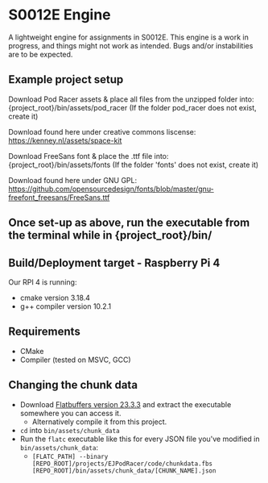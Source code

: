 # S0012E Engine

A lightweight engine for assignments in S0012E.
This engine is a work in progress, and things might not work as intended. Bugs and/or instabilities are to be expected.

## Example project setup

Download Pod Racer assets & place all files from the unzipped folder into: {project_root}/bin/assets/pod_racer
(If the folder pod_racer does not exist, create it)

Download found here under creative commons liscense:
https://kenney.nl/assets/space-kit


Download FreeSans font & place the .ttf file into: {project_root}/bin/assets/fonts
(If the folder 'fonts' does not exist, create it)

Download found here under GNU GPL:
https://github.com/opensourcedesign/fonts/blob/master/gnu-freefont_freesans/FreeSans.ttf


## Once set-up as above, run the executable from the terminal while in {project_root}/bin/


## Build/Deployment target - Raspberry Pi 4

Our RPI 4 is running:
* cmake version 3.18.4
* g++ compiler version 10.2.1


## Requirements

* CMake
* Compiler (tested on MSVC, GCC)

## Changing the chunk data
* Download [Flatbuffers version 23.3.3](https://github.com/google/flatbuffers/releases/tag/v23.3.3) and extract the executable somewhere you can access it.
    * Alternatively compile it from this project.
* `cd` into `bin/assets/chunk_data`
* Run the `flatc` executable like this for every JSON file you've modified in `bin/assets/chunk_data`:
    * `[FLATC_PATH] --binary [REPO_ROOT]/projects/EJPodRacer/code/chunkdata.fbs [REPO_ROOT]/bin/assets/chunk_data/[CHUNK_NAME].json`
